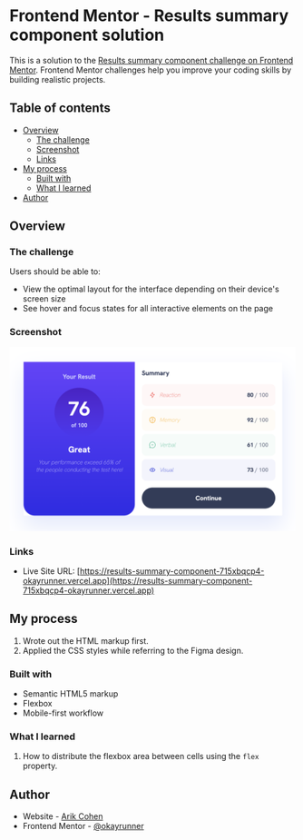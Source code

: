 # Frontend Mentor - Results summary component solution

This is a solution to the [Results summary component challenge on Frontend Mentor](https://www.frontendmentor.io/challenges/results-summary-component-CE_K6s0maV). Frontend Mentor challenges help you improve your coding skills by building realistic projects. 

## Table of contents

- [Overview](#overview)
  - [The challenge](#the-challenge)
  - [Screenshot](#screenshot)
  - [Links](#links)
- [My process](#my-process)
  - [Built with](#built-with)
  - [What I learned](#what-i-learned)
- [Author](#author)


## Overview

### The challenge

Users should be able to:

- View the optimal layout for the interface depending on their device's screen size
- See hover and focus states for all interactive elements on the page

### Screenshot

![](./screenshot.png)

### Links

- Live Site URL: [https://results-summary-component-715xbqcp4-okayrunner.vercel.app](https://results-summary-component-715xbqcp4-okayrunner.vercel.app)

## My process

1. Wrote out the HTML markup first.
2. Applied the CSS styles while referring to the Figma design.

### Built with

- Semantic HTML5 markup
- Flexbox
- Mobile-first workflow

### What I learned

1. How to distribute the flexbox area between cells using the `flex` property.

## Author

- Website - [Arik Cohen](https://arikcohen.com)
- Frontend Mentor - [@okayrunner](https://www.frontendmentor.io/profile/okayrunner)